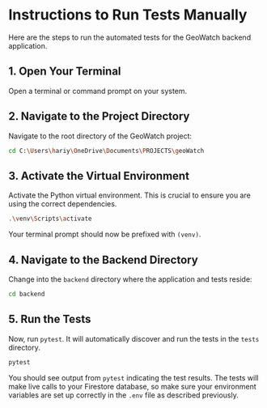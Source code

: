 # Instructions to Run Tests Manually

Here are the steps to run the automated tests for the GeoWatch backend application.

## 1. Open Your Terminal

Open a terminal or command prompt on your system.

## 2. Navigate to the Project Directory

Navigate to the root directory of the GeoWatch project:

```bash
cd C:\Users\hariy\OneDrive\Documents\PROJECTS\geoWatch
```

## 3. Activate the Virtual Environment

Activate the Python virtual environment. This is crucial to ensure you are using the correct dependencies.

```bash
.\venv\Scripts\activate
```

Your terminal prompt should now be prefixed with `(venv)`.

## 4. Navigate to the Backend Directory

Change into the `backend` directory where the application and tests reside:

```bash
cd backend
```

## 5. Run the Tests

Now, run `pytest`. It will automatically discover and run the tests in the `tests` directory.

```bash
pytest
```

You should see output from `pytest` indicating the test results. The tests will make live calls to your Firestore database, so make sure your environment variables are set up correctly in the `.env` file as described previously.
